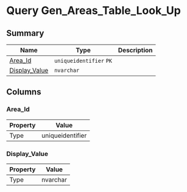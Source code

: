 # Query Gen_Areas_Table_Look_Up


## Summary

| Name | Type | Description |
| - | - | --- |
|[Area_Id](#area_id)|`uniqueidentifier` `PK`||
|[Display_Value](#display_value)|`nvarchar` ||

## Columns

### Area_Id

| Property | Value |
| - | - |
|Type|uniqueidentifier|

### Display_Value

| Property | Value |
| - | - |
|Type|nvarchar|



